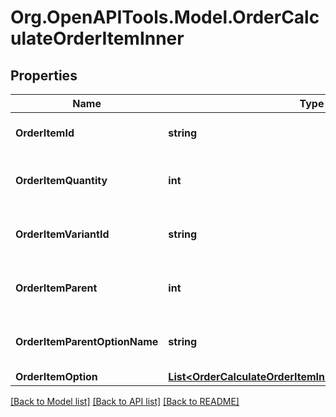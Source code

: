 # Org.OpenAPITools.Model.OrderCalculateOrderItemInner

## Properties

Name | Type | Description | Notes
------------ | ------------- | ------------- | -------------
**OrderItemId** | **string** | Defines orders specified by order item id | 
**OrderItemQuantity** | **int** | Defines orders specified by order item quantity | 
**OrderItemVariantId** | **string** | Ordered product variant. Where x is order item ID | [optional] 
**OrderItemParent** | **int** | Index of the parent grouped/bundle product | [optional] 
**OrderItemParentOptionName** | **string** | Option name of the parent grouped/bundle product | [optional] 
**OrderItemOption** | [**List&lt;OrderCalculateOrderItemInnerOrderItemOptionInner&gt;**](OrderCalculateOrderItemInnerOrderItemOptionInner.md) |  | [optional] 

[[Back to Model list]](../README.md#documentation-for-models) [[Back to API list]](../README.md#documentation-for-api-endpoints) [[Back to README]](../README.md)

